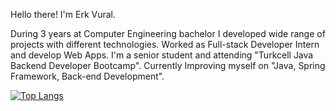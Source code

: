 Hello there! I'm Erk Vural.

During 3 years at Computer Engineering bachelor I developed wide range of projects with different technologies.
Worked as Full-stack Developer Intern and develop Web Apps. 
I'm a senior student and attending "Turkcell Java Backend Developer Bootcamp".
Currently Improving myself on "Java, Spring Framework, Back-end Development".

[![Top Langs](https://github-readme-stats.vercel.app/api/top-langs/?username=Erk-Vuralt&theme=tokyonight)](https://github.com/Erk-Vural)
